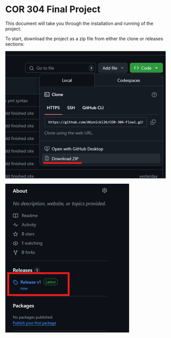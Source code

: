 # COR 304 Final Project

This document will take you through the installation and running of the project.

To start, download the project as a zip file from either the clone or releases sections:

![Download Zip](./readme_images/DownloadZip.png)

![Download Releases](./readme_images/DownloadReleases.png)